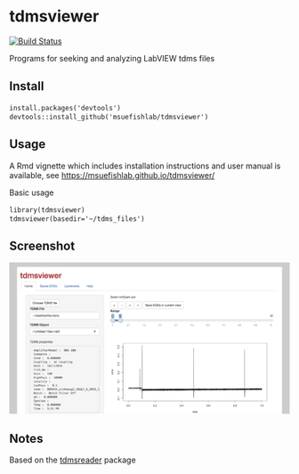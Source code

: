 # tdmsviewer

[![Build Status](https://travis-ci.org/msuefishlab/tdmsviewer.svg?branch=master)](https://travis-ci.org/msuefishlab/tdmsviewer)

Programs for seeking and analyzing LabVIEW tdms files

## Install


    install.packages('devtools')
    devtools::install_github('msuefishlab/tdmsviewer')

## Usage

A Rmd vignette which includes installation instructions and user manual is available, see <https://msuefishlab.github.io/tdmsviewer/>

Basic usage

    library(tdmsviewer)
    tdmsviewer(basedir='~/tdms_files')

## Screenshot

![](img/1.png)


## Notes

Based on the [tdmsreader](https://github.com/msuefishlab/tdmsreader) package

